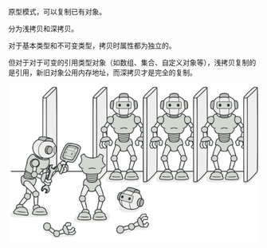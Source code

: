 原型模式，可以复制已有对象。

分为浅拷贝和深拷贝。

对于基本类型和不可变类型，拷贝时属性都为独立的。

但对于对于可变的引用类型对象（如数组、集合、自定义对象等），浅拷贝复制的是引用，新旧对象公用内存地址，而深拷贝才是完全的复制。


![](../../../../../../images/1-4.png)